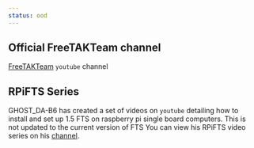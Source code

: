```yaml
---
status: ood
---
```


## Official FreeTAKTeam channel
[FreeTAKTeam](https://www.youtube.com/channel/UCJJOterycd1UuulmQGEV8Iw/featured) `youtube` channel

## RPiFTS Series
GHOST_DA-B6 has created a set of videos on `youtube` detailing how to install and set up 1.5 FTS on raspberry pi single board computers.
This is not updated to the current version of FTS
You can view his RPiFTS video series on his [channel](https://www.youtube.com/channel/UC--WpY--HV7PymMWLgfflZA).
